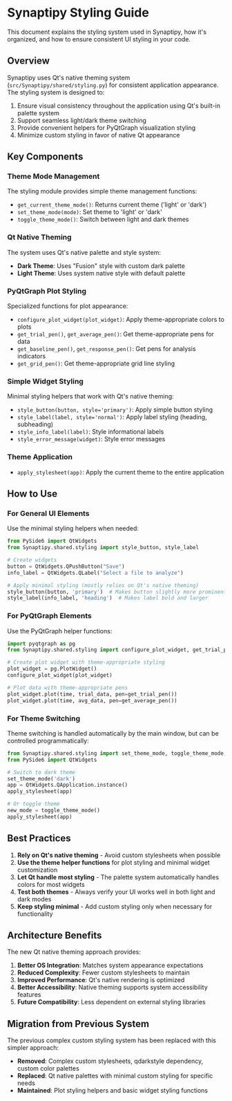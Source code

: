 # Synaptipy Styling Guide

This document explains the styling system used in Synaptipy, how it's organized, and how to ensure consistent UI styling in your code.

## Overview

Synaptipy uses Qt's native theming system (`src/Synaptipy/shared/styling.py`) for consistent application appearance. The styling system is designed to:

1. Ensure visual consistency throughout the application using Qt's built-in palette system
2. Support seamless light/dark theme switching
3. Provide convenient helpers for PyQtGraph visualization styling
4. Minimize custom styling in favor of native Qt appearance

## Key Components

### Theme Mode Management

The styling module provides simple theme management functions:

- `get_current_theme_mode()`: Returns current theme ('light' or 'dark')
- `set_theme_mode(mode)`: Set theme to 'light' or 'dark'
- `toggle_theme_mode()`: Switch between light and dark themes

### Qt Native Theming

The system uses Qt's native palette and style system:

- **Dark Theme**: Uses "Fusion" style with custom dark palette
- **Light Theme**: Uses system native style with default palette

### PyQtGraph Plot Styling

Specialized functions for plot appearance:

- `configure_plot_widget(plot_widget)`: Apply theme-appropriate colors to plots
- `get_trial_pen()`, `get_average_pen()`: Get theme-appropriate pens for data
- `get_baseline_pen()`, `get_response_pen()`: Get pens for analysis indicators
- `get_grid_pen()`: Get theme-appropriate grid line styling

### Simple Widget Styling

Minimal styling helpers that work with Qt's native theming:

- `style_button(button, style='primary')`: Apply simple button styling
- `style_label(label, style='normal')`: Apply label styling (heading, subheading)
- `style_info_label(label)`: Style informational labels
- `style_error_message(widget)`: Style error messages

### Theme Application

- `apply_stylesheet(app)`: Apply the current theme to the entire application

## How to Use

### For General UI Elements

Use the minimal styling helpers when needed:

```python
from PySide6 import QtWidgets
from Synaptipy.shared.styling import style_button, style_label

# Create widgets
button = QtWidgets.QPushButton("Save")
info_label = QtWidgets.QLabel("Select a file to analyze")

# Apply minimal styling (mostly relies on Qt's native theming)
style_button(button, 'primary')  # Makes button slightly more prominent
style_label(info_label, 'heading')  # Makes label bold and larger
```

### For PyQtGraph Elements

Use the PyQtGraph helper functions:

```python
import pyqtgraph as pg
from Synaptipy.shared.styling import configure_plot_widget, get_trial_pen, get_average_pen

# Create plot widget with theme-appropriate styling
plot_widget = pg.PlotWidget()
configure_plot_widget(plot_widget)

# Plot data with theme-appropriate pens
plot_widget.plot(time, trial_data, pen=get_trial_pen())
plot_widget.plot(time, avg_data, pen=get_average_pen())
```

### For Theme Switching

Theme switching is handled automatically by the main window, but can be controlled programmatically:

```python
from Synaptipy.shared.styling import set_theme_mode, toggle_theme_mode, apply_stylesheet
from PySide6 import QtWidgets

# Switch to dark theme
set_theme_mode('dark')
app = QtWidgets.QApplication.instance()
apply_stylesheet(app)

# Or toggle theme
new_mode = toggle_theme_mode()
apply_stylesheet(app)
```

## Best Practices

1. **Rely on Qt's native theming** - Avoid custom stylesheets when possible
2. **Use the theme helper functions** for plot styling and minimal widget customization
3. **Let Qt handle most styling** - The palette system automatically handles colors for most widgets
4. **Test both themes** - Always verify your UI works well in both light and dark modes
5. **Keep styling minimal** - Add custom styling only when necessary for functionality

## Architecture Benefits

The new Qt native theming approach provides:

1. **Better OS Integration**: Matches system appearance expectations
2. **Reduced Complexity**: Fewer custom stylesheets to maintain
3. **Improved Performance**: Qt's native rendering is optimized
4. **Better Accessibility**: Native theming supports system accessibility features
5. **Future Compatibility**: Less dependent on external styling libraries

## Migration from Previous System

The previous complex custom styling system has been replaced with this simpler approach:

- **Removed**: Complex custom stylesheets, qdarkstyle dependency, custom color palettes
- **Replaced**: Qt native palettes with minimal custom styling for specific needs
- **Maintained**: Plot styling helpers and basic widget styling functions 